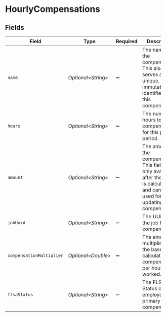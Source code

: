 # HourlyCompensations


## Fields

| Field                                                                                                                                              | Type                                                                                                                                               | Required                                                                                                                                           | Description                                                                                                                                        |
| -------------------------------------------------------------------------------------------------------------------------------------------------- | -------------------------------------------------------------------------------------------------------------------------------------------------- | -------------------------------------------------------------------------------------------------------------------------------------------------- | -------------------------------------------------------------------------------------------------------------------------------------------------- |
| `name`                                                                                                                                             | *Optional\<String>*                                                                                                                                | :heavy_minus_sign:                                                                                                                                 | The name of the compensation. This also serves as the unique, immutable identifier for this compensation.                                          |
| `hours`                                                                                                                                            | *Optional\<String>*                                                                                                                                | :heavy_minus_sign:                                                                                                                                 | The number of hours to be compensated for this pay period.                                                                                         |
| `amount`                                                                                                                                           | *Optional\<String>*                                                                                                                                | :heavy_minus_sign:                                                                                                                                 | The amount of the compensation. This field is only available after the payroll is calculated and cannot be used for updating hourly compensations. |
| `jobUuid`                                                                                                                                          | *Optional\<String>*                                                                                                                                | :heavy_minus_sign:                                                                                                                                 | The UUID of the job for the compensation.                                                                                                          |
| `compensationMultiplier`                                                                                                                           | *Optional\<Double>*                                                                                                                                | :heavy_minus_sign:                                                                                                                                 | The amount multiplied by the base rate to calculate total compensation per hour worked.                                                            |
| `flsaStatus`                                                                                                                                       | *Optional\<String>*                                                                                                                                | :heavy_minus_sign:                                                                                                                                 | The FLSA Status of the employee's primary job compensation                                                                                         |